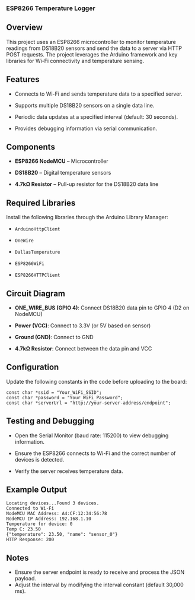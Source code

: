 ### ESP8266 Temperature Logger

## Overview

This project uses an ESP8266 microcontroller to monitor temperature readings from DS18B20 sensors and send the data to a server via HTTP POST requests. The project leverages the Arduino framework and key libraries for Wi-Fi connectivity and temperature sensing.

## Features

- Connects to Wi-Fi and sends temperature data to a specified server.

- Supports multiple DS18B20 sensors on a single data line.

- Periodic data updates at a specified interval (default: 30 seconds).

- Provides debugging information via serial communication.


## Components

- **ESP8266 NodeMCU** – Microcontroller

- **DS18B20** – Digital temperature sensors

- **4.7kΩ Resistor** – Pull-up resistor for the DS18B20 data line


## Required Libraries

 Install the following libraries through the Arduino Library Manager:

- `ArduinoHttpClient`

- `OneWire`

- `DallasTemperature`

- `ESP8266WiFi`

- `ESP8266HTTPClient`

## Circuit Diagram

- **ONE_WIRE_BUS (GPIO 4)**: Connect DS18B20 data pin to GPIO 4 (D2 on NodeMCU)

- **Power (VCC)**: Connect to 3.3V (or 5V based on sensor)

- **Ground (GND)**: Connect to GND

- **4.7kΩ Resistor**: Connect between the data pin and VCC

## Configuration

Update the following constants in the code before uploading to the board:
```
const char *ssid = "Your_WiFi_SSID";
const char *password = "Your_WiFi_Password";
const char *serverUrl = "http://your-server-address/endpoint";
```

## Testing and Debugging

- Open the Serial Monitor (baud rate: 115200) to view debugging information.

- Ensure the ESP8266 connects to Wi-Fi and the correct number of devices is detected.

- Verify the server receives temperature data.

## Example Output
```
Locating devices...Found 3 devices.
Connected to Wi-Fi
NodeMCU MAC Address: A4:CF:12:34:56:78
NodeMCU IP Address: 192.168.1.10
Temperature for device: 0
Temp C: 23.50
{"temperature": 23.50, "name": "sensor_0"}
HTTP Response: 200
```

## Notes

- Ensure the server endpoint is ready to receive and process the JSON payload.
- Adjust the interval by modifying the interval constant (default 30,000 ms).
